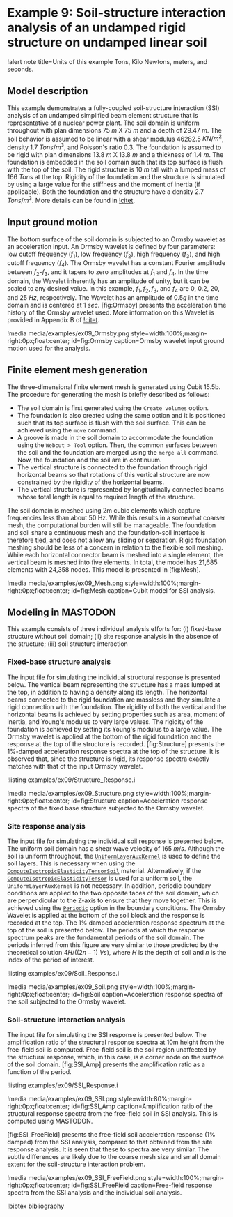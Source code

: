 # Example 9: Soil-structure interaction analysis of an undamped rigid structure on undamped linear soil

!alert note title=Units of this example
Tons, Kilo Newtons, meters, and seconds.

## Model description

This example demonstrates a fully-coupled soil-structure interaction (SSI) analysis of an undamped simplified beam element structure that is representative of a nuclear power plant. The soil domain is uniform throughout with plan dimensions 75 $m$ X 75 $m$ and a depth of 29.47 $m$. The soil behavior is assumed to be linear with a shear modulus 46282.5 $KN/m^2$, density 1.7 $Tons/m^3$, and Poisson's ratio 0.3. The foundation is assumed to be rigid with plan dimensions 13.8 $m$ X 13.8 $m$ and a thickness of 1.4 $m$. The foundation is embedded in the soil domain such that its top surface is flush with the top of the soil. The rigid structure is 10 $m$ tall with a lumped mass of 166 $Tons$ at the top. Rigidity of the foundation and the structure is simulated by using a large value for the stiffness and the moment of inertia (if applicable). Both the foundation and the structure have a density 2.7 $Tons/m^3$. More details can be found in [!citet](Bolisetti2018).

## Input ground motion

The bottom surface of the soil domain is subjected to an Ormsby wavelet as an acceleration input. An Ormsby wavelet is defined by four parameters: low cutoff frequency $(f_1)$, low frequency $(f_2)$, high frequency $(f_3)$, and high cutoff frequency $(f_4)$. The Ormsby wavelet has a constant Fourier amplitude between $f_2$-$f_3$, and it tapers to zero amplitudes at $f_1$ and $f_4$. In the time domain, the Wavelet inherently has an amplitude of unity, but it can be scaled to any desired value. In this example, $f_1, f_2, f_3,$ and $f_4$ are 0, 0.2, 20, and 25 $Hz$, respectively. The Wavelet has an amplitude of 0.5$g$ in the time domain and is centered at 1 $sec$. [fig:Ormsby] presents the acceleration time history of the Ormsby wavelet used. More information on this Wavelet is provided in Appendix B of [!citet](BolisettiThesis).

!media media/examples/ex09_Ormsby.png
       style=width:100%;margin-right:0px;float:center;
       id=fig:Ormsby
       caption=Ormsby wavelet input ground motion used for the analysis.

## Finite element mesh generation

The three-dimensional finite element mesh is generated using Cubit 15.5b. The procedure for generating the mesh is briefly described as follows:

- The soil domain is first generated using the `Create volumes` option.
- The foundation is also created using the same option and it is positioned such that its top surface is flush with the soil surface. This can be achieved using the `move` command.
- A groove is made in the soil domain to accommodate the foundation using the `Webcut > Tool` option. Then, the common surfaces between the soil and the foundation are merged using the `merge all` command. Now, the foundation and the soil are in continuum.
- The vertical structure is connected to the foundation through rigid horizontal beams so that rotations of this vertical structure are now constrained by the rigidity of the horizontal beams.
- The vertical structure is represented by longitudinally connected beams whose total length is equal to required length of the structure.

The soil domain is meshed using 2m cubic elements which capture frequencies less than about 50 Hz. While this results in a somewhat coarser mesh, the computational burden will still be manageable. The foundation and soil share a continuous mesh and the foundation-soil interface is therefore tied, and does not allow any sliding or separation. Rigid foundation meshing should be less of a concern in relation to the flexible soil meshing. While each horizontal connector beam is meshed into a single element, the vertical beam is meshed into five elements. In total, the model has 21,685 elements with 24,358 nodes. This model is presented in [fig:Mesh].

!media media/examples/ex09_Mesh.png
       style=width:100%;margin-right:0px;float:center;
       id=fig:Mesh
       caption=Cubit model for SSI analysis.

## Modeling in MASTODON

This example consists of three individual analysis efforts for: (i) fixed-base structure without soil domain; (ii) site response analysis in the absence of the structure; (iii) soil structure interaction

### Fixed-base structure analysis

The input file for simulating the individual structural response is presented below. The vertical beam representing the structure has a mass lumped at the top, in addition to having a density along its length. The horizontal beams connected to the rigid foundation are massless and they simulate a rigid connection with the foundation. The rigidity of both the vertical and the horizontal beams is achieved by setting properties such as area, moment of inertia, and Young's modulus to very large values. The rigidity of the foundation is achieved by setting its Young's modulus to a large value. The Ormsby wavelet is applied at the bottom of the rigid foundation and the response at the top of the structure is recorded. [fig:Structure] presents the 1%-damped acceleration response spectra at the top of the structure. It is observed that, since the structure is rigid, its response spectra exactly matches with that of the input Ormsby wavelet.

!listing examples/ex09/Structure_Response.i

!media media/examples/ex09_Structure.png
       style=width:100%;margin-right:0px;float:center;
       id=fig:Structure
       caption=Acceleration response spectra of the fixed base structure subjected to the Ormsby wavelet.

### Site response analysis

The input file for simulating the individual soil response is presented below. The uniform soil domain has a shear wave velocity of $165$ $m/s$. Although the soil is uniform throughout, the [`UniformLayerAuxKernel`](source/auxkernels/UniformLayerAuxKernel.md) is used to define the soil layers. This is necessary when using the [`ComputeIsotropicElasticityTensorSoil`](source/materials/ComputeIsotropicElasticityTensorSoil.md) material. Alternatively, if the [`ComputeIsotropicElasticityTensor`](source/materials/ComputeIsotropicElasticityTensor.md) is used for a uniform soil, the `UniformLayerAuxKernel` is not necessary. In addition, periodic boundary conditions are applied to the two opposite faces of the soil domain, which are perpendicular to the Z-axis to ensure that they move together. This is achieved using the [`Periodic`](source/actions/AddPeriodicBCAction.md) option in the boundary conditions. The Ormsby Wavelet is applied at the bottom of the soil block and the response is recorded at the top. The 1% damped acceleration response spectrum at the top of the soil is presented below. The periods at which the response spectrum peaks are the fundamental periods of the soil domain. The periods inferred from this figure are very similar to those predicted by the theoretical solution $4H/((2n-1)~Vs)$, where $H$ is the depth of soil and $n$ is the index of the period of interest.

!listing examples/ex09/Soil_Response.i

!media media/examples/ex09_Soil.png
       style=width:100%;margin-right:0px;float:center;
       id=fig:Soil
       caption=Acceleration response spectra of the soil subjected to the Ormsby wavelet.

### Soil-structure interaction analysis

The input file for simulating the SSI response is presented below. The amplification ratio of the structural response spectra at 10m height from the free-field soil is computed. Free-field soil is the soil region unaffected by the structural response, which, in this case, is a corner node on the surface of the soil domain. [fig:SSI_Amp] presents the amplification ratio as a function of the period.

!listing examples/ex09/SSI_Response.i

!media media/examples/ex09_SSI.png
       style=width:80%;margin-right:0px;float:center;
       id=fig:SSI_Amp
       caption=Amplification ratio of the structural response spectra from the free-field soil in SSI analysis. This is computed using MASTODON.

[fig:SSI_FreeField] presents the free-field soil acceleration response (1% damped) from the SSI analysis, compared to that obtained from the site response analysis. It is seen that these to spectra are very similar. The subtle differences are likely due to the coarse mesh size and small domain extent for the soil-structure interaction problem.

!media media/examples/ex09_SSI_FreeField.png
       style=width:100%;margin-right:0px;float:center;
       id=fig:SSI_FreeField
       caption=Free-field response spectra from the SSI analysis and the individual soil analysis.

!bibtex bibliography
